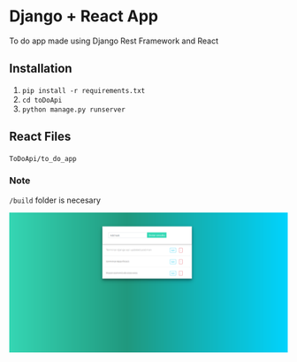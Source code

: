 # Django + React App 
To do app made using Django Rest Framework and React


## Installation
1. `pip install -r requirements.txt`
2. `cd toDoApi`
3. `python manage.py runserver`

## React Files
`ToDoApi/to_do_app`

### Note
`/build` folder is necesary


![Screen](https://github.com/santiago120600/Django-React_App/blob/main/screen.png)
